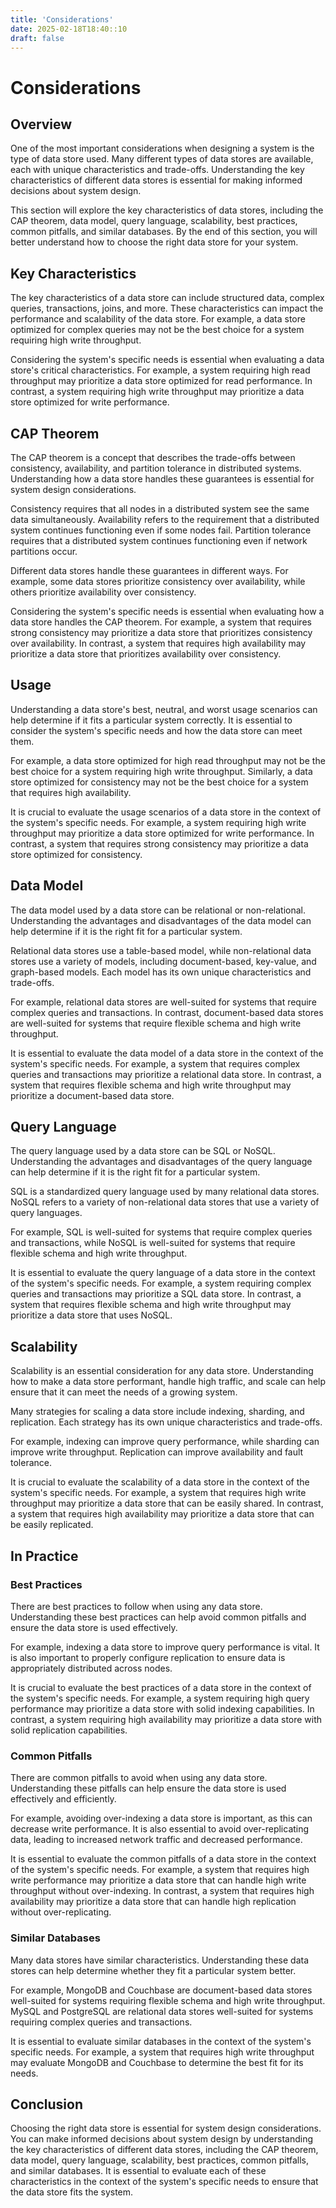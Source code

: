 ```yaml
---
title: 'Considerations'
date: 2025-02-18T18:40::10
draft: false
---
```


# Considerations

## **Overview**

One of the most important considerations when designing a system is the type of data store used. Many different types of data stores are available, each with unique characteristics and trade-offs. Understanding the key characteristics of different data stores is essential for making informed decisions about system design.

This section will explore the key characteristics of data stores, including the CAP theorem, data model, query language, scalability, best practices, common pitfalls, and similar databases. By the end of this section, you will better understand how to choose the right data store for your system.

## **Key Characteristics**

The key characteristics of a data store can include structured data, complex queries, transactions, joins, and more. These characteristics can impact the performance and scalability of the data store. For example, a data store optimized for complex queries may not be the best choice for a system requiring high write throughput.

Considering the system's specific needs is essential when evaluating a data store's critical characteristics. For example, a system requiring high read throughput may prioritize a data store optimized for read performance. In contrast, a system requiring high write throughput may prioritize a data store optimized for write performance.

## **CAP Theorem**

The CAP theorem is a concept that describes the trade-offs between consistency, availability, and partition tolerance in distributed systems. Understanding how a data store handles these guarantees is essential for system design considerations.

Consistency requires that all nodes in a distributed system see the same data simultaneously. Availability refers to the requirement that a distributed system continues functioning even if some nodes fail. Partition tolerance requires that a distributed system continues functioning even if network partitions occur.

Different data stores handle these guarantees in different ways. For example, some data stores prioritize consistency over availability, while others prioritize availability over consistency.

Considering the system's specific needs is essential when evaluating how a data store handles the CAP theorem. For example, a system that requires strong consistency may prioritize a data store that prioritizes consistency over availability. In contrast, a system that requires high availability may prioritize a data store that prioritizes availability over consistency.

## **Usage**

Understanding a data store's best, neutral, and worst usage scenarios can help determine if it fits a particular system correctly. It is essential to consider the system's specific needs and how the data store can meet them.

For example, a data store optimized for high read throughput may not be the best choice for a system requiring high write throughput. Similarly, a data store optimized for consistency may not be the best choice for a system that requires high availability.

It is crucial to evaluate the usage scenarios of a data store in the context of the system's specific needs. For example, a system requiring high write throughput may prioritize a data store optimized for write performance. In contrast, a system that requires strong consistency may prioritize a data store optimized for consistency.

## **Data Model**

The data model used by a data store can be relational or non-relational. Understanding the advantages and disadvantages of the data model can help determine if it is the right fit for a particular system.

Relational data stores use a table-based model, while non-relational data stores use a variety of models, including document-based, key-value, and graph-based models. Each model has its own unique characteristics and trade-offs.

For example, relational data stores are well-suited for systems that require complex queries and transactions. In contrast, document-based data stores are well-suited for systems that require flexible schema and high write throughput.

It is essential to evaluate the data model of a data store in the context of the system's specific needs. For example, a system that requires complex queries and transactions may prioritize a relational data store. In contrast, a system that requires flexible schema and high write throughput may prioritize a document-based data store.

## **Query Language**

The query language used by a data store can be SQL or NoSQL. Understanding the advantages and disadvantages of the query language can help determine if it is the right fit for a particular system.

SQL is a standardized query language used by many relational data stores. NoSQL refers to a variety of non-relational data stores that use a variety of query languages.

For example, SQL is well-suited for systems that require complex queries and transactions, while NoSQL is well-suited for systems that require flexible schema and high write throughput.

It is essential to evaluate the query language of a data store in the context of the system's specific needs. For example, a system requiring complex queries and transactions may prioritize a SQL data store. In contrast, a system that requires flexible schema and high write throughput may prioritize a data store that uses NoSQL.

## **Scalability**

Scalability is an essential consideration for any data store. Understanding how to make a data store performant, handle high traffic, and scale can help ensure that it can meet the needs of a growing system.

Many strategies for scaling a data store include indexing, sharding, and replication. Each strategy has its own unique characteristics and trade-offs.

For example, indexing can improve query performance, while sharding can improve write throughput. Replication can improve availability and fault tolerance.

It is crucial to evaluate the scalability of a data store in the context of the system's specific needs. For example, a system that requires high write throughput may prioritize a data store that can be easily shared. In contrast, a system that requires high availability may prioritize a data store that can be easily replicated.

## In Practice

### Best Practices

There are best practices to follow when using any data store. Understanding these best practices can help avoid common pitfalls and ensure the data store is used effectively.

For example, indexing a data store to improve query performance is vital. It is also important to properly configure replication to ensure data is appropriately distributed across nodes.

It is crucial to evaluate the best practices of a data store in the context of the system's specific needs. For example, a system requiring high query performance may prioritize a data store with solid indexing capabilities. In contrast, a system requiring high availability may prioritize a data store with solid replication capabilities.

### Common Pitfalls

There are common pitfalls to avoid when using any data store. Understanding these pitfalls can help ensure the data store is used effectively and efficiently.

For example, avoiding over-indexing a data store is important, as this can decrease write performance. It is also essential to avoid over-replicating data, leading to increased network traffic and decreased performance.

It is essential to evaluate the common pitfalls of a data store in the context of the system's specific needs. For example, a system that requires high write performance may prioritize a data store that can handle high write throughput without over-indexing. In contrast, a system that requires high availability may prioritize a data store that can handle high replication without over-replicating.

### Similar Databases

Many data stores have similar characteristics. Understanding these data stores can help determine whether they fit a particular system better.

For example, MongoDB and Couchbase are document-based data stores well-suited for systems requiring flexible schema and high write throughput. MySQL and PostgreSQL are relational data stores well-suited for systems requiring complex queries and transactions.

It is essential to evaluate similar databases in the context of the system's specific needs. For example, a system that requires high write throughput may evaluate MongoDB and Couchbase to determine the best fit for its needs.

## Conclusion

Choosing the right data store is essential for system design considerations. You can make informed decisions about system design by understanding the key characteristics of different data stores, including the CAP theorem, data model, query language, scalability, best practices, common pitfalls, and similar databases. It is essential to evaluate each of these characteristics in the context of the system's specific needs to ensure that the data store fits the system.
